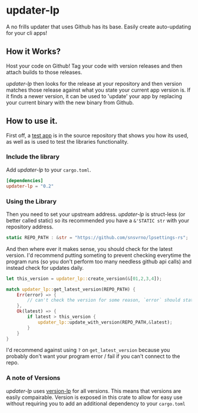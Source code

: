 # updater-lp

A no frills updater that uses Github has its base. 
Easily create auto-updating for your cli apps!

## How it Works?

Host your code on Github! Tag your code with version releases and then
attach builds to those releases. 

_updater-lp_ then looks for the release at your repository and then version
matches those release against what you state your current app version is. If 
it finds a newer version, it can be used to 'update' your app by replacing 
your current binary with the new binary from Github.

## How to use it.

First off, a [test app](https://github.com/snsvrno/updater-lp-rs/tree/master/src-test)
is in the source repository that shows you how its used, as well as is used to test
the libraries functionality.

### Include the library

Add _updater-lp_ to your `cargo.toml`.

```toml
[dependencies]
updater-lp = "0.2"
```

### Using the Library

Then you need to set your upstream address. _updater-lp_ is struct-less (or better called static)
so its recommended you have a `&'STATIC str` with your repository address.

``` rust
static REPO_PATH : &str = "https://github.com/snsvrno/lpsettings-rs";
```

And then where ever it makes sense, you should check for the latest version. I'd recommend putting 
someting to prevent checking everytime the program runs (so you don't perform too many needless github
api calls) and instead check for updates daily.

```rust
let this_version = updater_lp::create_version(&[01,2,3,4]);

match updater_lp::get_latest_version(REPO_PATH) {
    Err(error) => { 
        // can't check the version for some reason, `error` should state why.
    },
    Ok(latest) => {
        if latest > this_version {
            updater_lp::update_with_version(REPO_PATH,&latest);
        }
    }
}
``` 

I'd recommend against using `?` on `get_latest_version` because you probably don't want your program
error / fail if you can't connect to the repo.

### A note of Versions

_updater-lp_ uses [version-lp](https://crates.io/crates/version-lp) for all versions. This means 
that versions are easily compairable. Version is exposed in this crate to allow for easy use
without requiring you to add an additional dependency to your `cargo.toml`